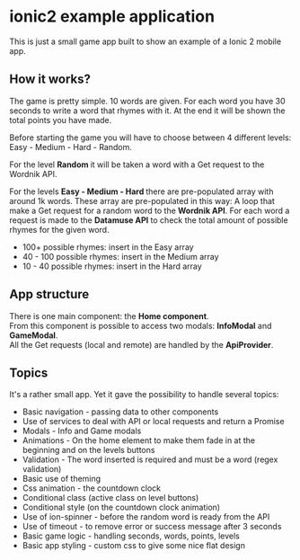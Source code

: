 # ionic2 example application

This is just a small game app built to show an example of a Ionic 2 mobile app.

<h2>How it works?</h2>

The game is pretty simple.
10 words are given.
For each word you have 30 seconds to write a word that rhymes with it.
At the end it will be shown the total points you have made.

Before starting the game you will have to choose between 4 different levels: Easy - Medium - Hard - Random.

For the level <b> Random </b> it will be taken a word with a Get request to the Wordnik API.

For the levels <b> Easy - Medium - Hard </b> there are pre-populated array with around 1k words. 
These array are pre-populated in this way: A loop that make a Get request for a random word to the <b>Wordnik API</b>. 
For each word a request is made to the <b>Datamuse API</b> to check the total amount of possible rhymes for the given word.
<ul>
  <li>100+ possible rhymes: insert in the Easy array</li>
  <li>40 - 100 possible rhymes: insert in the Medium array</li>
  <li>10 - 40 possible rhymes: insert in the Hard array</li>
</ul>

<h2>App structure</h2>

There is one main component: the <b>Home component</b>. <br/>
From this component is possible to access two modals: <b>InfoModal</b> and <b>GameModal</b>.<br/>
All the Get requests (local and remote) are handled by the <b>ApiProvider</b>.

<h2>Topics</h2>

It's a rather small app. Yet it gave the possibility to handle several topics:

<ul>
  <li>Basic navigation - passing data to other components</li>
  <li>Use of services to deal with API or local requests and return a Promise</li>
  <li>Modals - Info and Game modals</li>
  <li>Animations - On the home element to make them fade in at the beginning and on the levels buttons </li>
  <li>Validation - The word inserted is required and must be a word (regex validation)</li>
  <li>Basic use of theming</li>
  <li>Css animation - the countdown clock</li>
  <li>Conditional class (active class on level buttons)</li>
  <li>Conditional style (on the countdown clock animation)</li>
  <li>Use of ion-spinner - before the random word is ready from the API</li>
  <li>Use of timeout - to remove error or success message after 3 seconds</li>
  <li>Basic game logic - handling seconds, words, points, levels</li>
  <li>Basic app styling - custom css to give some nice flat design</li>
</ul>



